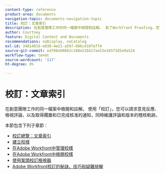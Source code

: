 ```yaml
---
content-type: reference
product-area: documents
navigation-topic: documents-navigation-topic
title: 校訂：文章索引
description: 在創意團隊工作的同一檔案中檢閱和註解。 有了Workfront Proofing，您可以請求意見反應、檢視評論，以及取得擱置中及已完成核准的通知，同時維護評論和版本的稽核軌跡。
author: Courtney
feature: Digital Content and Documents
recommendations: noDisplay, noCatalog
exl-id: 34814016-e030-4e21-a597-686c4107eff4
source-git-commit: ed708a98662c198e52b417ae53e165f3d5e9a524
workflow-type: tm+mt
source-wordcount: '117'
ht-degree: 0%

---
```


# 校訂：文章索引

<!-- Audited: 12/2023 -->

在創意團隊工作的同一檔案中檢閱和註解。 使用「校訂」，您可以請求意見反應、檢視評論，以及取得擱置和已完成核准的通知，同時維護評論和版本的稽核軌跡。

本節包含下列子章節：

* [校訂總覽：文章索引](../../review-and-approve-work/proofing/proofing-overview/proofing-basics.md)
* [建立校樣](../../review-and-approve-work/proofing/creating-proofs-within-workfront/create-proofs-in-wf.md)
* [在Adobe Workfront中管理校樣](../../review-and-approve-work/proofing/managing-proofs-within-workfront/manage-proofs-in-wf.md)
* [在Adobe Workfront中檢閱校樣](../../review-and-approve-work/proofing/reviewing-proofs-within-workfront/review-proofs-in-wf.md)
* [使用案頭校訂檢視器](/help/quicksilver/review-and-approve-work/proofing/use-the-desktop-proofing-viewer/use-desktop-proofing-viewer.md)
* [Adobe Workfront校訂的秘訣、技巧和疑難排解](../../review-and-approve-work/proofing/tips-tricks-and-troubleshooting/tips-tricks-troubleshooting-proofing.md)
